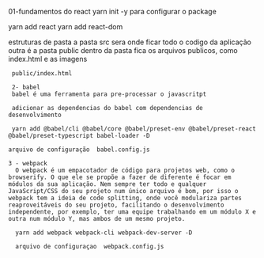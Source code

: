 01-fundamentos do react
  yarn init -y para configurar o package
   
  yarn add react
  yarn add react-dom

  estruturas de pasta
    a pasta src sera onde ficar todo o codigo da aplicação
     outra é a pasta public dentro da pasta fica os arquivos 
     publicos, como index.html e as imagens

     public/index.html 

     2- babel
     babel é uma ferramenta para pre-processar o javascritpt

     adicionar as dependencias do babel com dependencias de desenvolvimento

     yarn add @babel/cli @babel/core @babel/preset-env @babel/preset-react @babel/preset-typescript babel-loader -D
      
    arquivo de configuração  babel.config.js
    
    3 - webpack 
      O webpack é um empacotador de código para projetos web, como o browserify. O que ele se propõe a fazer de diferente é focar em módulos da sua aplicação. Nem sempre ter todo e qualquer JavaScript/CSS do seu projeto num único arquivo é bom, por isso o webpack tem a ideia de code splitting, onde você modulariza partes reaproveitáveis do seu projeto, facilitando o desenvolvimento independente, por exemplo, ter uma equipe trabalhando em um módulo X e outra num módulo Y, mas ambos de um mesmo projeto.

      yarn add webpack webpack-cli webpack-dev-server -D

      arquivo de configuraçao  webpack.config.js